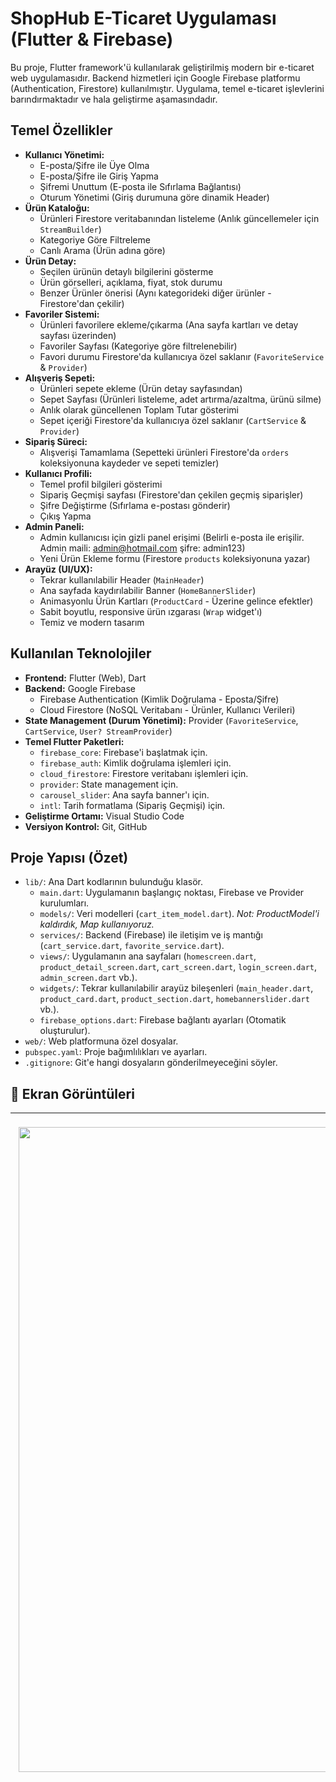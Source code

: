 # ShopHub E-Ticaret Uygulaması (Flutter & Firebase)

Bu proje, Flutter framework'ü kullanılarak geliştirilmiş modern bir e-ticaret web uygulamasıdır. Backend hizmetleri için Google Firebase platformu (Authentication, Firestore) kullanılmıştır. Uygulama, temel e-ticaret işlevlerini barındırmaktadır ve hala geliştirme aşamasındadır.

##  Temel Özellikler

* **Kullanıcı Yönetimi:**
    * E-posta/Şifre ile Üye Olma
    * E-posta/Şifre ile Giriş Yapma
    * Şifremi Unuttum (E-posta ile Sıfırlama Bağlantısı)
    * Oturum Yönetimi (Giriş durumuna göre dinamik Header)
* **Ürün Kataloğu:**
    * Ürünleri Firestore veritabanından listeleme (Anlık güncellemeler için `StreamBuilder`)
    * Kategoriye Göre Filtreleme
    * Canlı Arama (Ürün adına göre)
* **Ürün Detay:**
    * Seçilen ürünün detaylı bilgilerini gösterme
    * Ürün görselleri, açıklama, fiyat, stok durumu
    * Benzer Ürünler önerisi (Aynı kategorideki diğer ürünler - Firestore'dan çekilir)
* **Favoriler Sistemi:**
    * Ürünleri favorilere ekleme/çıkarma (Ana sayfa kartları ve detay sayfası üzerinden)
    * Favoriler Sayfası (Kategoriye göre filtrelenebilir)
    * Favori durumu Firestore'da kullanıcıya özel saklanır (`FavoriteService` & `Provider`)
* **Alışveriş Sepeti:**
    * Ürünleri sepete ekleme (Ürün detay sayfasından)
    * Sepet Sayfası (Ürünleri listeleme, adet artırma/azaltma, ürünü silme)
    * Anlık olarak güncellenen Toplam Tutar gösterimi
    * Sepet içeriği Firestore'da kullanıcıya özel saklanır (`CartService` & `Provider`)
* **Sipariş Süreci:**
    * Alışverişi Tamamlama (Sepetteki ürünleri Firestore'da `orders` koleksiyonuna kaydeder ve sepeti temizler)
* **Kullanıcı Profili:**
    * Temel profil bilgileri gösterimi
    * Sipariş Geçmişi sayfası (Firestore'dan çekilen geçmiş siparişler)
    * Şifre Değiştirme (Sıfırlama e-postası gönderir)
    * Çıkış Yapma
* **Admin Paneli:**
    * Admin kullanıcısı için gizli panel erişimi (Belirli e-posta ile erişilir. Admin maili: admin@hotmail.com şifre: admin123) 
    * Yeni Ürün Ekleme formu (Firestore `products` koleksiyonuna yazar)
* **Arayüz (UI/UX):**
    * Tekrar kullanılabilir Header (`MainHeader`)
    * Ana sayfada kaydırılabilir Banner (`HomeBannerSlider`)
    * Animasyonlu Ürün Kartları (`ProductCard` - Üzerine gelince efektler)
    * Sabit boyutlu, responsive ürün ızgarası (`Wrap` widget'ı)
    * Temiz ve modern tasarım

## Kullanılan Teknolojiler

* **Frontend:** Flutter (Web), Dart
* **Backend:** Google Firebase
    * Firebase Authentication (Kimlik Doğrulama - Eposta/Şifre)
    * Cloud Firestore (NoSQL Veritabanı - Ürünler, Kullanıcı Verileri)
* **State Management (Durum Yönetimi):** Provider (`FavoriteService`, `CartService`, `User? StreamProvider`)
* **Temel Flutter Paketleri:**
    * `firebase_core`: Firebase'i başlatmak için.
    * `firebase_auth`: Kimlik doğrulama işlemleri için.
    * `cloud_firestore`: Firestore veritabanı işlemleri için.
    * `provider`: State management için.
    * `carousel_slider`: Ana sayfa banner'ı için.
    * `intl`: Tarih formatlama (Sipariş Geçmişi) için.
* **Geliştirme Ortamı:** Visual Studio Code
* **Versiyon Kontrol:** Git, GitHub

## Proje Yapısı (Özet)

* `lib/`: Ana Dart kodlarının bulunduğu klasör.
    * `main.dart`: Uygulamanın başlangıç noktası, Firebase ve Provider kurulumları.
    * `models/`: Veri modelleri (`cart_item_model.dart`). *Not: ProductModel'i kaldırdık, Map kullanıyoruz.*
    * `services/`: Backend (Firebase) ile iletişim ve iş mantığı (`cart_service.dart`, `favorite_service.dart`).
    * `views/`: Uygulamanın ana sayfaları (`homescreen.dart`, `product_detail_screen.dart`, `cart_screen.dart`, `login_screen.dart`, `admin_screen.dart` vb.).
    * `widgets/`: Tekrar kullanılabilir arayüz bileşenleri (`main_header.dart`, `product_card.dart`, `product_section.dart`, `homebannerslider.dart` vb.).
    * `firebase_options.dart`: Firebase bağlantı ayarları (Otomatik oluşturulur).
* `web/`: Web platformuna özel dosyalar.
* `pubspec.yaml`: Proje bağımlılıkları ve ayarları.
* `.gitignore`: Git'e hangi dosyaların gönderilmeyeceğini söyler.

## 📸 Ekran Görüntüleri

|   |   |   |
| :-: | :-: | :-: |
| ![](<img width="1917" height="1032" alt="1" src="https://github.com/user-attachments/assets/3b377d24-9dd7-48de-882f-fff6e8430b45" />
) |![](<img width="1919" height="1030" alt="2" src="https://github.com/user-attachments/assets/33b46b44-04f3-4e59-bd7c-74a661d2ee58" />
) |![](<img width="1920" height="1080" alt="3" src="https://github.com/user-attachments/assets/ed1e4d5b-ea74-4edd-b968-9e6f5736de66" />
) |
| ![](<img width="1920" height="1080" alt="4" src="https://github.com/user-attachments/assets/8bfc505d-c3ff-45ec-892f-50ebd4bb005b" />
) |![](<img width="1919" height="1030" alt="5" src="https://github.com/user-attachments/assets/30d19eb1-6141-4071-9ac9-22ec498d4140" />
) |![](<img width="1919" height="1031" alt="6" src="https://github.com/user-attachments/assets/2626e0b4-34bc-41ce-8220-d606af48a44d" />
) |
| ![](<img width="1919" height="1032" alt="7" src="https://github.com/user-attachments/assets/b9bbaf95-7a31-41ab-aa3a-80abe26b5fd2" />
) |![](<img width="1919" height="1030" alt="8" src="https://github.com/user-attachments/assets/9e670696-fff8-439a-8263-e08db56812ef" />
) |![](<img width="1919" height="1031" alt="9" src="https://github.com/user-attachments/assets/7f478e16-d969-4d76-b646-7f2afaf22e13" />
) |
| ![](<img width="1919" height="1028" alt="10" src="https://github.com/user-attachments/assets/1cc22acb-3ed3-4ee4-acb2-0e5c0ea5a955" />
) |![](<img width="1919" height="1031" alt="11" src="https://github.com/user-attachments/assets/4cbcc18e-2635-4270-bd36-c3a8f6b57397" />
) |![](<img width="1920" height="1031" alt="13" src="https://github.com/user-attachments/assets/1f482ef1-f273-4680-b526-e7dc17119a1d" />
) |
| ![](<img width="1920" height="1031" alt="14" src="https://github.com/user-attachments/assets/18acd36c-f85a-4246-acc3-6b2aedb0cd56" />
) |![](<img width="1920" height="1031" alt="15" src="https://github.com/user-attachments/assets/482d64f2-b3d3-4866-b77e-3929df37fcfc" />
) |![](<img width="1920" height="1031" alt="16" src="https://github.com/user-attachments/assets/bdd1d0ea-04a4-4ad0-98b0-4082f6803169" />
) |
| ![](<img width="1920" height="1032" alt="17" src="https://github.com/user-attachments/assets/a7dd1555-6b05-4d9c-8a23-024b5f987917" />
|

*(**Not:** Yukarıdaki `link/to/your/screenshotX.png` kısımlarını kendi ekran görüntülerinizin URL'leri ile değiştirin.)*






##  Kurulum ve Çalıştırma

### Gereksinimler

* [Flutter SDK](https://docs.flutter.dev/get-started/install) (Stabil kanal önerilir)
* [Git](https://git-scm.com/downloads)
* [Node.js](https://nodejs.org/en) (Firebase CLI için gereklidir)
* Firebase CLI: `npm install -g firebase-tools`
* FlutterFire CLI: `dart pub global activate flutterfire_cli`

### Firebase Kurulumu

1.  [Firebase Konsolu](https://console.firebase.google.com/)'nda yeni bir proje oluşturun.
2.  **Authentication:** "Get Started" -> "Sign-in method" sekmesinden "Email/Password" sağlayıcısını etkinleştirin.
3.  **Firestore Database:** "Get Started" -> "Standard edition" seçin -> Güvenlik kurallarını **"Start in test mode"** olarak başlatın -> Bir konum seçin (örn: `europe-west`).
4.  **`products` Koleksiyonu Oluşturma:** Firestore "Data" sekmesinde "+ Start collection" diyerek `products` adında bir koleksiyon oluşturun. İçine manuel olarak veya admin panelinden ürün dökümanları ekleyin. Her ürün şu alanları içermelidir (çoğu `string` olabilir): `name`, `brand`, `price`, `image`, `category`, `description`, `stock`, `tag`.
5.  *(Opsiyonel)* Admin kullanıcısını Authentication -> Users sekmesinden ekleyin ve e-posta adresini koddaki `adminEmail` sabiti ile eşleştirin.

### Frontend Kurulumu

1.  Bu repository'yi klonlayın:
    ```bash
    git clone [https://github.com/kullaniciadin/flutter-ecommerce-shophub.git](https://github.com/kullaniciadin/flutter-ecommerce-shophub.git) 
    cd flutter-ecommerce-shophub 
    ```
    *(URL'yi kendi GitHub repository URL'nizle değiştirin)*
2.  Gerekli Flutter paketlerini yükleyin:
    ```bash
    flutter pub get
    ```
3.  Flutter projesini Firebase projenize bağlayın:
    ```bash
    dart pub global run flutterfire_cli:flutterfire configure
    ```
    * Açılan listeden doğru Firebase projesini seçin.
    * Platform olarak **web**'i seçin. Bu işlem `lib/firebase_options.dart` dosyasını oluşturacaktır.
4.  *(Önemli)* `lib/main.dart` dosyasının `Firebase.initializeApp` kullandığından ve `firebase_options.dart`'ı import ettiğinden emin olun.

### Uygulamayı Çalıştırma

Uygulamayı web platformunda çalıştırmak için (CORS sorunlarını önlemek amacıyla CanvasKit renderer ile):
```bash
flutter run -d chrome --web-renderer canvaskit


